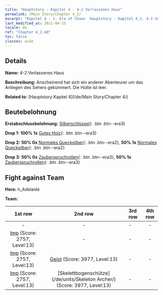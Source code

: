 ```yaml
---
title: "Hauptstory - Kapitel 4 - 4-2 Verlassenes Haus"
permalink: /Main Story/Chapter 4_2/
excerpt: "Kapitel 4 - 2. Era of Chaos  Hauptstory - Kapitel 4_2. 4-2 Verlassenes Haus"
last_modified_at: 2021-04-25
locale: de
ref: "Chapter 4_2.md"
toc: false
classes: wide
---
```


## Details

 **Name:** 4-2 Verlassenes Haus

 **Beschreibung:** Anscheinend hat sich ein anderer Abenteurer um das Anliegen des Sehers gekümmert. Die Hütte ist leer.

 **Related to:** [Hauptstory Kapitel 4](/de/Main Story/Chapter 4/)

## Beutebelohnung

 **Erstabschlussbelohnung:** [Silberschlüssel](/ItemsDE/con_693/){: .btn .btn--era3}

 **Drop 1:** **100% 1x** [Gutes Holz](/ItemsDE/mat_13/){: .btn .btn--era3}

 **Drop 2:** **50% 0x** [Normales Quecksilber](/ItemsDE/mat_8/){: .btn .btn--era2}, **50% 1x** [Normales Quecksilber](/ItemsDE/mat_8/){: .btn .btn--era2}

 **Drop 3:** **50% 0x** [Zauberspruchrollen](/ItemsDE/con_694/){: .btn .btn--era3}, **50% 1x** [Zauberspruchrollen](/ItemsDE/con_694/){: .btn .btn--era3}


## Fight against Team
 **Hero:** h_Adelaide

 **Team:**


  | 1st row | 2nd row | 3rd row | 4th row |
  |:----:|:----:|:----|:----:|
  | - | - | - | - |
  | [Imp](/de/units/Imp/) (Score: 2757, Level:13)  | - | - | - |
  | [Imp](/de/units/Imp/) (Score: 2757, Level:13)  | [Geist](/de/units/Wight/) (Score: 3977, Level:13)  | - | - |
  | [Imp](/de/units/Imp/) (Score: 2757, Level:13)  | [Skelettbogenschütze](/de/units/Skeleton Archer/) (Score: 3977, Level:13)  | - | - |


